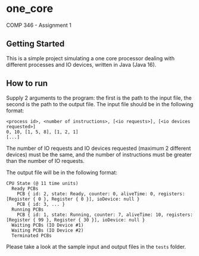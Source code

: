 # one_core

COMP 346 - Assignment 1

## Getting Started

This is a simple project simulating a one core processor dealing with different processes and IO devices, written in Java (Java 16).

## How to run

Supply 2 arguments to the program: the first is the path to the input file, the second is the path to the output file. The input file should be in the following format:

```text
<process id>, <number of instructions>, [<io requests>], [<io devices requested>]
0, 10, [1, 5, 8], [1, 2, 1]
[...]
```

The number of IO requests and IO devices requested (maximum 2 different devices) must be the same, and the number of instructions must be greater than the number of IO requests.

The output file will be in the following format:

```text
CPU State (@ 11 time units) 
  Ready PCBs
    PCB { id: 2, state: Ready, counter: 0, aliveTime: 0, registers: [Register { 0 }, Register { 0 }], ioDevice: null }
    PCB { id: 3, ... }
  Running PCBs
    PCB { id: 1, state: Running, counter: 7, aliveTime: 10, registers: [Register { 99 }, Register { 30 }], ioDevice: null }
  Waiting PCBs (IO Device #1)
  Waiting PCBs (IO Device #2)
  Terminated PCBs
```

Please take a look at the sample input and output files in the `tests` folder.